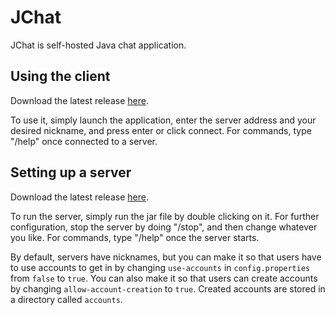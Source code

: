 # JChat
JChat is self-hosted Java chat application.
## Using the client
Download the latest release [here](https://github.com/DenDen747/JChat/raw/main/builds/2.1/JChatClient.jar).

To use it, simply launch the application, enter the server address and your desired nickname, and press enter or click connect.
For commands, type "/help" once connected to a server.
## Setting up a server
Download the latest release [here](https://github.com/DenDen747/JChat/raw/main/builds/2.1/JChatServer.jar).

To run the server, simply run the jar file by double clicking on it. For further configuration, stop the server by doing "/stop", and then change whatever you like.
For commands, type "/help" once the server starts.

By default, servers have nicknames, but you can make it so that users have to use accounts to get in by changing ``use-accounts`` in ``config.properties`` from ``false`` to ``true``. You can also make it so that users can create accounts by changing ``allow-account-creation`` to ``true``. Created accounts are stored in a directory called ``accounts``.
